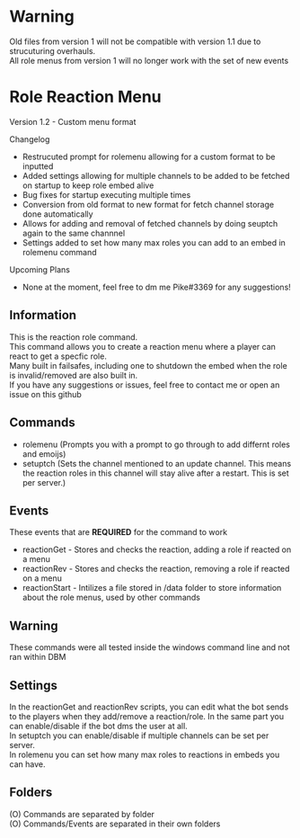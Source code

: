 # Warning
Old files from version 1 will not be compatible with version 1.1 due to strucuturing overhauls.  
All role menus from version 1 will no longer work with the set of new events  
  
# Role Reaction Menu
Version 1.2 - Custom menu format

Changelog
- Restrucuted prompt for rolemenu allowing for a custom format to be inputted  
- Added settings allowing for multiple channels to be added to be fetched on startup to keep role embed alive  
- Bug fixes for startup executing multiple times  
- Conversion from old format to new format for fetch channel storage done automatically  
- Allows for adding and removal of fetched channels by doing seuptch again to the same channnel  
- Settings added to set how many max roles you can add to an embed in rolemenu command
  
Upcoming Plans  
- None at the moment, feel free to dm me Pike#3369 for any suggestions!
  
## Information
This is the reaction role command.  
This command allows you to create a reaction menu where a player can react to get a specfic role.  
Many built in failsafes, including one to shutdown the embed when the role is invalid/removed are also built in.  
If you have any suggestions or issues, feel free to contact me or open an issue on this github  

## Commands
- rolemenu (Prompts you with a prompt to go through to add differnt roles and emoijs)
- setuptch (Sets the channel mentioned to an update channel. This means the reaction roles in this channel will stay alive after a restart. This is set per server.)

## Events
These events that are **REQUIRED** for the command to work

- reactionGet - Stores and checks the reaction, adding a role if reacted on a menu
- reactionRev - Stores and checks the reaction, removing a role if reacted on a menu
- reactionStart - Intilizes a file stored in /data folder to store information about the role menus, used by other commands
  
## Warning
These commands were all tested inside the windows command line and not ran within DBM  

## Settings
In the reactionGet and reactionRev scripts, you can edit what the bot sends to the players when they add/remove a reaction/role.
In the same part you can enable/disable if the bot dms the user at all.  
In setuptch you can enable/disable if multiple channels can be set per server.  
In rolemenu you can set how many max roles to reactions in embeds you can have.  

## Folders
(O) Commands are separated by folder  
(O) Commands/Events are separated in their own folders


